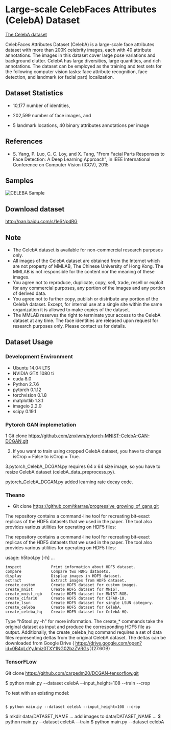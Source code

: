 # Large-scale CelebFaces Attributes (CelebA) Dataset

[The CelebA dataset](http://mmlab.ie.cuhk.edu.hk/projects/CelebA.html)

CelebFaces Attributes Dataset (CelebA) is a large-scale face attributes dataset with more than 200K celebrity images, each with 40 attribute annotations. The images in this dataset cover large pose variations and background clutter. CelebA has large diversities, large quantities, and rich annotations.
The dataset can be employed as the training and test sets for the following computer vision tasks: face attribute recognition, face detection, and landmark (or facial part) localization.

## Dataset Statistics

- 10,177 number of identities,

- 202,599 number of face images, and

- 5 landmark locations, 40 binary attributes annotations per image




## References ##
- S. Yang, P. Luo, C. C. Loy, and X. Tang, "From Facial Parts Responses to Face Detection: A Deep Learning Approach", in IEEE International Conference on Computer Vision (ICCV), 2015



## Samples

![CELEBA Sample](figures/celeba.PNG)



## Download dataset

http://pan.baidu.com/s/1eSNpdRG

## Note
- The CelebA dataset is available for non-commercial research purposes only.
 - All images of the CelebA dataset are obtained from the Internet which are not property of MMLAB, The Chinese University of Hong Kong. The MMLAB is not responsible for the content nor the meaning of these images.
- You agree not to reproduce, duplicate, copy, sell, trade, resell or exploit for any commercial purposes, any portion of the images and any portion of derived data.
- You agree not to further copy, publish or distribute any portion of the CelebA dataset. Except, for internal use at a single site within the same organization it is allowed to make copies of the dataset.
- The MMLAB reserves the right to terminate your access to the CelebA dataset at any time.
The face identities are released upon request for research purposes only. Please contact us for details.

## Dataset Usage

### Development Environment

- Ubuntu 14.04 LTS
- NVIDIA GTX 1080 ti
- cuda 8.0
- Python 2.7.6
- pytorch 0.1.12
- torchvision 0.1.8
- matplotlib 1.3.1
- imageio 2.2.0
- scipy 0.19.1

### Pytorch GAN implemetation

1 Git clone https://github.com/znxlwm/pytorch-MNIST-CelebA-GAN-DCGAN.git

2. If you want to train using cropped CelebA dataset, you have to change isCrop = False to isCrop = True.

3.pytorch_CelebA_DCGAN.py requires 64 x 64 size image, so you have to resize CelebA dataset (celebA_data_preprocess.py).

pytorch_CelebA_DCGAN.py added learning rate decay code.

### Theano

- Git clone https://github.com/tkarras/progressive_growing_of_gans.git

The repository contains a command-line tool for recreating bit-exact replicas of the HDF5 datasets that we used in the paper. The tool also provides various utilities for operating on HDF5 files:

The repository contains a command-line tool for recreating bit-exact replicas of the HDF5 datasets that we used in the paper. The tool also provides various utilities for operating on HDF5 files:

usage: h5tool.py [-h] <command> ...

    inspect             Print information about HDF5 dataset.
    compare             Compare two HDF5 datasets.
    display             Display images in HDF5 dataset.
    extract             Extract images from HDF5 dataset.
    create_custom       Create HDF5 dataset for custom images.
    create_mnist        Create HDF5 dataset for MNIST.
    create_mnist_rgb    Create HDF5 dataset for MNIST-RGB.
    create_cifar10      Create HDF5 dataset for CIFAR-10.
    create_lsun         Create HDF5 dataset for single LSUN category.
    create_celeba       Create HDF5 dataset for CelebA.
    create_celeba_hq    Create HDF5 dataset for CelebA-HQ.

Type "h5tool.py <command> -h" for more information.
The create_* commands take the original dataset as input and produce the corresponding HDF5 file as output. Additionally, the create_celeba_hq command requires a set of data files representing deltas from the original CelebA dataset. The deltas can be downloaded from Google Drive ( https://drive.google.com/open?id=0B4qLcYyJmiz0TXY1NG02bzZVRGs )(27.6GB)

### TensorFLow

Git clone https://github.com/carpedm20/DCGAN-tensorflow.git

$ python main.py --dataset celebA --input_height=108 --train --crop

To test with an existing model:
```

$ python main.py --dataset celebA --input_height=108 --crop
```

$ mkdir data/DATASET_NAME
... add images to data/DATASET_NAME ...
$ python main.py --dataset celebA --train
$ python main.py --dataset celebA
```